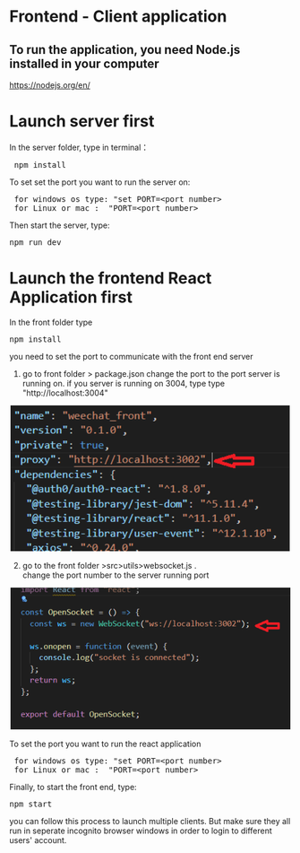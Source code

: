 # Frontend - Client application

## To run the application, you need Node.js installed in your computer

https://nodejs.org/en/

<h1> Launch server first</h1>

In the server folder, type in terminal： <br />

<pre> npm install</pre>

To set set the port you want to run the server on:

<pre> for windows os type: "set PORT=&ltport number&gt
 for Linux or mac :  "PORT=&ltport number&gt </pre>

Then start the server, type:

<pre>npm run dev</pre>

<h1> Launch the frontend React Application first</h1>
In the front folder type

<pre>npm install</pre>

you need to set the port to communicate with the front end server

1.  go to front folder > package.json change the port to the port server is running on. if you server is running on 3004, type type "http://localhost:3004"

<p align="center">
  <img src="./instruction pic/change_port1.png" width="500" title="hover text">

2. go to the front folder >src>utils>websocket.js . <br/>
   change the port number to the server running port

<p align="center">
  <img src="./instruction pic/change_port2.png" width="500" title="hover text">

To set the port you want to run the react application

<pre> for windows os type: "set PORT=&ltport number&gt
 for Linux or mac :  "PORT=&ltport number&gt </pre>

Finally, to start the front end, type:

<pre>npm start</pre>

you can follow this process to launch multiple clients. But make sure they all run in seperate incognito browser windows in order to login to different users' account.
